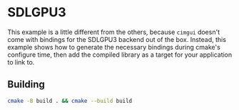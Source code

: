 # SDLGPU3

This example is a little different from the others, because `cimgui` doesn't come with bindings for the SDLGPU3 backend out of the box. Instead, this example shows how to generate the necessary bindings during cmake's configure time, then add the compiled library as a target for your application to link to.

## Building

```sh
cmake -B build . && cmake --build build
```
